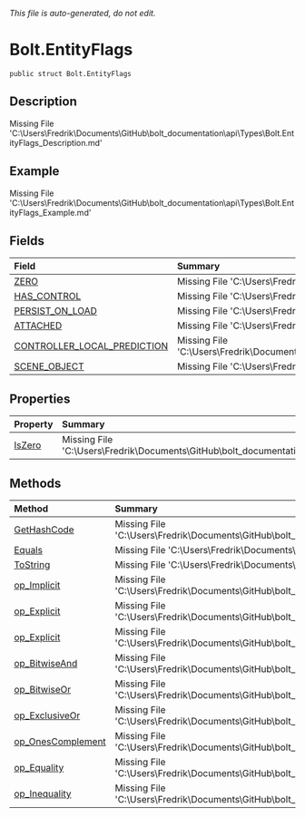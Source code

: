*This file is auto-generated, do not edit.*

# Bolt.EntityFlags
`public struct Bolt.EntityFlags`
## Description
Missing File 'C:\Users\Fredrik\Documents\GitHub\bolt_documentation\api\Types\Bolt.EntityFlags_Description.md'
## Example
Missing File 'C:\Users\Fredrik\Documents\GitHub\bolt_documentation\api\Types\Bolt.EntityFlags_Example.md'
## Fields
| Field | Summary |
|:-----|:--------|
|[ZERO](Bolt.EntityFlags/F/ZERO.md)|Missing File 'C:\Users\Fredrik\Documents\GitHub\bolt_documentation\api\Types\Bolt.EntityFlags\F\ZERO_Summary.md'|
|[HAS_CONTROL](Bolt.EntityFlags/F/HAS_CONTROL.md)|Missing File 'C:\Users\Fredrik\Documents\GitHub\bolt_documentation\api\Types\Bolt.EntityFlags\F\HAS_CONTROL_Summary.md'|
|[PERSIST_ON_LOAD](Bolt.EntityFlags/F/PERSIST_ON_LOAD.md)|Missing File 'C:\Users\Fredrik\Documents\GitHub\bolt_documentation\api\Types\Bolt.EntityFlags\F\PERSIST_ON_LOAD_Summary.md'|
|[ATTACHED](Bolt.EntityFlags/F/ATTACHED.md)|Missing File 'C:\Users\Fredrik\Documents\GitHub\bolt_documentation\api\Types\Bolt.EntityFlags\F\ATTACHED_Summary.md'|
|[CONTROLLER_LOCAL_PREDICTION](Bolt.EntityFlags/F/CONTROLLER_LOCAL_PREDICTION.md)|Missing File 'C:\Users\Fredrik\Documents\GitHub\bolt_documentation\api\Types\Bolt.EntityFlags\F\CONTROLLER_LOCAL_PREDICTION_Summary.md'|
|[SCENE_OBJECT](Bolt.EntityFlags/F/SCENE_OBJECT.md)|Missing File 'C:\Users\Fredrik\Documents\GitHub\bolt_documentation\api\Types\Bolt.EntityFlags\F\SCENE_OBJECT_Summary.md'|
## Properties
| Property | Summary |
|:-----|:--------|
|[IsZero](Bolt.EntityFlags/P/IsZero.md)|Missing File 'C:\Users\Fredrik\Documents\GitHub\bolt_documentation\api\Types\Bolt.EntityFlags\P\IsZero_Summary.md'|
## Methods
| Method | Summary |
|:-----|:--------|
|[GetHashCode](Bolt.EntityFlags/M/GetHashCode.md)|Missing File 'C:\Users\Fredrik\Documents\GitHub\bolt_documentation\api\Types\Bolt.EntityFlags\M\GetHashCode_Summary.md'|
|[Equals](Bolt.EntityFlags/M/Equals.md)|Missing File 'C:\Users\Fredrik\Documents\GitHub\bolt_documentation\api\Types\Bolt.EntityFlags\M\Equals_Summary.md'|
|[ToString](Bolt.EntityFlags/M/ToString.md)|Missing File 'C:\Users\Fredrik\Documents\GitHub\bolt_documentation\api\Types\Bolt.EntityFlags\M\ToString_Summary.md'|
|[op_Implicit](Bolt.EntityFlags/M/op_Implicit.md)|Missing File 'C:\Users\Fredrik\Documents\GitHub\bolt_documentation\api\Types\Bolt.EntityFlags\M\op_Implicit_Summary.md'|
|[op_Explicit](Bolt.EntityFlags/M/op_Explicit.md)|Missing File 'C:\Users\Fredrik\Documents\GitHub\bolt_documentation\api\Types\Bolt.EntityFlags\M\op_Explicit_Summary.md'|
|[op_Explicit](Bolt.EntityFlags/M/op_Explicit.md)|Missing File 'C:\Users\Fredrik\Documents\GitHub\bolt_documentation\api\Types\Bolt.EntityFlags\M\op_Explicit_Summary.md'|
|[op_BitwiseAnd](Bolt.EntityFlags/M/op_BitwiseAnd.md)|Missing File 'C:\Users\Fredrik\Documents\GitHub\bolt_documentation\api\Types\Bolt.EntityFlags\M\op_BitwiseAnd_Summary.md'|
|[op_BitwiseOr](Bolt.EntityFlags/M/op_BitwiseOr.md)|Missing File 'C:\Users\Fredrik\Documents\GitHub\bolt_documentation\api\Types\Bolt.EntityFlags\M\op_BitwiseOr_Summary.md'|
|[op_ExclusiveOr](Bolt.EntityFlags/M/op_ExclusiveOr.md)|Missing File 'C:\Users\Fredrik\Documents\GitHub\bolt_documentation\api\Types\Bolt.EntityFlags\M\op_ExclusiveOr_Summary.md'|
|[op_OnesComplement](Bolt.EntityFlags/M/op_OnesComplement.md)|Missing File 'C:\Users\Fredrik\Documents\GitHub\bolt_documentation\api\Types\Bolt.EntityFlags\M\op_OnesComplement_Summary.md'|
|[op_Equality](Bolt.EntityFlags/M/op_Equality.md)|Missing File 'C:\Users\Fredrik\Documents\GitHub\bolt_documentation\api\Types\Bolt.EntityFlags\M\op_Equality_Summary.md'|
|[op_Inequality](Bolt.EntityFlags/M/op_Inequality.md)|Missing File 'C:\Users\Fredrik\Documents\GitHub\bolt_documentation\api\Types\Bolt.EntityFlags\M\op_Inequality_Summary.md'|
